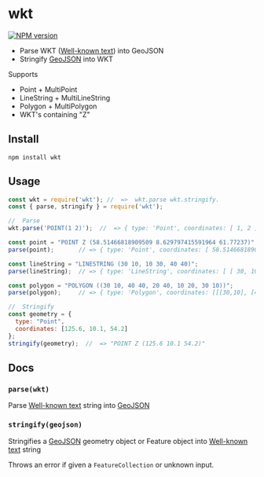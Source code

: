 # wkt
[![NPM version](https://img.shields.io/npm/v/wkt.svg)](https://www.npmjs.com/package/wkt)

- Parse WKT ([Well-known text](https://en.wikipedia.org/wiki/Well-known_text_representation_of_geometry)) 
into GeoJSON
- Stringify [GeoJSON](https://geojson.org/) into WKT

Supports

* Point + MultiPoint
* LineString + MultiLineString
* Polygon + MultiPolygon
* WKT's containing "Z"

## Install

    npm install wkt

## Usage

```js
const wkt = require('wkt'); //  =>  wkt.parse wkt.stringify.
const { parse, stringify } = require('wkt');

//  Parse
wkt.parse('POINT(1 2)');  //  => { type: 'Point', coordinates: [ 1, 2 ] }

const point = "POINT Z (58.51466818909509 8.629797415591964 61.77237)";
parse(point);       // => { type: 'Point', coordinates: [ 58.51466818909509, 8.629797415591964, 61.77237 ] }

const lineString = "LINESTRING (30 10, 10 30, 40 40)";
parse(lineString);  // => { type: 'LineString', coordinates: [ [ 30, 10 ], [ 10, 30 ], [ 40, 40 ] ] }

const polygon = "POLYGON ((30 10, 40 40, 20 40, 10 20, 30 10))";
parse(polygon);     // => { type: 'Polygon', coordinates: [[[30,10], [40,40], [20,40], [10,20], [30,10]]] }

//  Stringify
const geometry = {
  type: "Point",
  coordinates: [125.6, 10.1, 54.2]
};
stringify(geometry);  //  => "POINT Z (125.6 10.1 54.2)"
```


## Docs

### `parse(wkt)`
Parse [Well-known text](https://en.wikipedia.org/wiki/Well-known_text_representation_of_geometry) string into [GeoJSON](https://geojson.org/)

### `stringify(geojson)`

Stringifies a [GeoJSON](https://geojson.org/) geometry object or Feature object into [Well-known text](https://en.wikipedia.org/wiki/Well-known_text_representation_of_geometry) string

Throws an error if given a `FeatureCollection` or unknown input.

